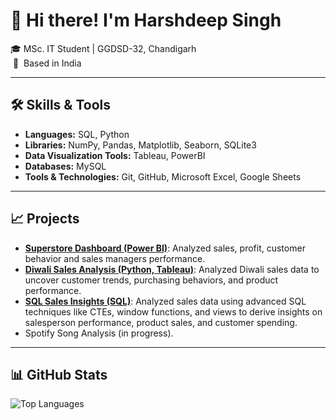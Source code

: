 
<!--
**harshbrar03/harshbrar03** is a ✨ _special_ ✨ repository because its `README.md` (this file) appears on your GitHub profile.

Here are some ideas to get you started:

- 🔭 I’m currently working on ...
- 🌱 I’m currently learning ...
- 👯 I’m looking to collaborate on ...
- 🤔 I’m looking for help with ...
- 💬 Ask me about ...
- 📫 How to reach me: ...
- 😄 Pronouns: ...
- ⚡ Fun fact: ...
-->

# 👋 Hi there! I'm Harshdeep Singh 

<!--🌟 **Aspiring Data Analyst**  -->
🎓 MSc. IT Student | GGDSD-32, Chandigarh<br>
&nbsp;📍 &nbsp;Based in India 

---
<!--
## 🚀 About Me
I am passionate about technology, data analytics, and solving real-world problems with actionable insights. I aim to hone my skills and secure an internship in data analysis, leveraging my projects and knowledge to make a meaningful impact.

---
-->
## 🛠️ Skills & Tools  

- <b>Languages:</b> SQL, Python
- <b>Libraries:</b> NumPy, Pandas, Matplotlib, Seaborn, SQLite3
- <b>Data Visualization Tools:</b> Tableau, PowerBI
- <b>Databases:</b> MySQL
- <b>Tools & Technologies:</b> Git, GitHub, Microsoft Excel, Google Sheets

---

## 📈 Projects
- **[Superstore Dashboard (Power BI)](https://github.com/harshbrar03/Superstore-Dashboard)**: Analyzed sales, profit, customer behavior and sales managers performance.
- **[Diwali Sales Analysis (Python, Tableau)](https://github.com/harshbrar03/Diwali-Sales-Analysis)**: Analyzed Diwali sales data to uncover customer trends, purchasing behaviors, and product performance.
- **[SQL Sales Insights (SQL)](https://github.com/harshbrar03/SQL-Sales-Insights)**: Analyzed sales data using advanced SQL techniques like CTEs, window functions, and views to derive insights on salesperson performance, product sales, and customer spending.
- Spotify Song Analysis (in progress).  

---

## 📊 GitHub Stats  

<!-- ![GitHub Stats](https://github-readme-stats.vercel.app/api?username=harshbrar03&show_icons=true&theme=radical) --> 
![Top Languages](https://github-readme-stats.vercel.app/api/top-langs/?username=harshbrar03&layout=compact&theme=radical)
